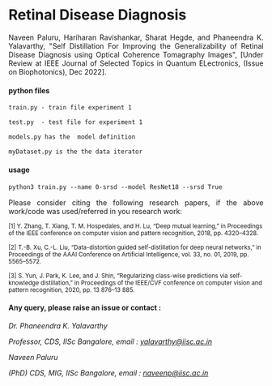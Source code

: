 # Retinal Disease Diagnosis        
<p align="justify" markdown="1">
Naveen Paluru, Hariharan Ravishankar, Sharat Hegde, and Phaneendra K. Yalavarthy, "Self Distillation For Improving the Generalizability of Retinal Disease Diagnosis using Optical Coherence Tomagraphy Images", [Under Review at IEEE Journal of Selected Topics in Quantum ELectronics, (Issue on Biophotonics), Dec 2022]. 
</p>

#### python files

```md
train.py - train file experiment 1

test.py  - test file for experiment 1

models.py has the  model definition 

myDataset.py is the the data iterator

```

#### usage

```md
python3 train.py --name 0-srsd --model ResNet18 --srsd True

```

<p align="justify" markdown="1">
Please consider citing the following research papers, if the above work/code was used/referred in you research work:

<sup> [1] Y. Zhang, T. Xiang, T. M. Hospedales, and H. Lu, “Deep mutual learning,” in Proceedings of the IEEE conference on computer vision
and pattern recognition, 2018, pp. 4320–4328. </sub>

<sup> [2] T.-B. Xu, C.-L. Liu, “Data-distortion guided self-distillation for deep neural networks,” in Proceedings of the AAAI Conference on Artificial Intelligence, vol. 33, no. 01, 2019, pp. 5565–5572. </sub>

<sup> [3] S. Yun, J. Park, K. Lee, and J. Shin, “Regularizing class-wise predictions via self-knowledge distillation,” in Proceedings of the IEEE/CVF conference on computer vision and pattern recognition, 2020, pp. 13 876–13 885.  </sub>

</p>

#### Any query, please raise an issue or contact :

*Dr. Phaneendra  K. Yalavarthy* 

*Professor, CDS, IISc Bangalore, email : yalavarthy@iisc.ac.in*

*Naveen Paluru*

*(PhD) CDS, MIG, IISc Bangalore,  email : naveenp@iisc.ac.in*
